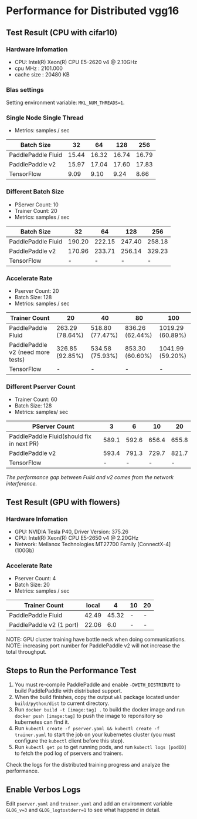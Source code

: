 # Performance for Distributed vgg16

## Test Result (CPU with cifar10)

### Hardware Infomation

- CPU: Intel(R) Xeon(R) CPU E5-2620 v4 @ 2.10GHz
- cpu MHz		: 2101.000
- cache size	: 20480 KB

### Blas settings

Setting environment variable: `MKL_NUM_THREADS=1`.

### Single Node Single Thread

- Metrics: samples / sec

| Batch Size | 32 | 64 | 128 | 256 |
| -- | -- | -- | -- | -- |
| PaddlePaddle Fluid | 15.44 | 16.32 | 16.74 | 16.79 |
| PaddlePaddle v2 | 15.97 | 17.04 | 17.60 | 17.83 |
| TensorFlow | 9.09 | 9.10 | 9.24 | 8.66 |

### Different Batch Size

- PServer Count: 10
- Trainer Count: 20
- Metrics: samples / sec

| Batch Size | 32 | 64 | 128 | 256 |
| -- | -- | -- | -- | -- |
| PaddlePaddle Fluid | 190.20 | 222.15 | 247.40 | 258.18 |
| PaddlePaddle v2 | 170.96 | 233.71 | 256.14 | 329.23 |
| TensorFlow | - | - | - | - |


### Accelerate Rate

- Pserver Count: 20
- Batch Size: 128
- Metrics: samples / sec

| Trainer Count | 20 | 40 | 80 | 100 |
| -- | -- | -- | -- | -- |
| PaddlePaddle Fluid | 263.29 (78.64%) | 518.80 (77.47%) | 836.26 (62.44%) | 1019.29 (60.89%) |
| PaddlePaddle v2 (need more tests) | 326.85 (92.85%) | 534.58 (75.93%) | 853.30 (60.60%) | 1041.99 (59.20%) |
| TensorFlow | - | - | - | - |

### Different Pserver Count

- Trainer Count: 60
- Batch Size: 128
- Metrics: samples/ sec

| PServer Count | 3 | 6 |10 | 20 |
| -- | -- | -- | -- | -- |
| PaddlePaddle Fluid(should fix in next PR) | 589.1 | 592.6 | 656.4 | 655.8 |
| PaddlePaddle v2 | 593.4 | 791.3 | 729.7 | 821.7 |
| TensorFlow | - | - | - | - |

*The performance gap between Fuild and v2 comes from the network interference.*


## Test Result (GPU with flowers)

### Hardware Infomation

- GPU: NVIDIA Tesla P40, Driver Version: 375.26
- CPU: Intel(R) Xeon(R) CPU E5-2650 v4 @ 2.20GHz
- Network: Mellanox Technologies MT27700 Family [ConnectX-4] (100Gb)

### Accelerate Rate

- Pserver Count: 4
- Batch Size: 20
- Metrics: samples / sec

| Trainer Count | local | 4 | 10 | 20 |
| -- | -- | -- | -- | -- |
| PaddlePaddle Fluid | 42.49 | 45.32 | - | - |
| PaddlePaddle v2 (1 port) | 22.06 | 6.0 | - | - |

NOTE: GPU cluster training have bottle neck when doing communications.
NOTE: increasing port number for PaddlePaddle v2 will not increase the total throughput.

## Steps to Run the Performance Test

1. You must re-compile PaddlePaddle and enable `-DWITH_DISTRIBUTE` to build PaddlePaddle with distributed support.
1. When the build finishes, copy the output `whl` package located under `build/python/dist` to current directory.
1. Run `docker build -t [image:tag] .` to build the docker image and run `docker push [image:tag]` to push the image to reponsitory so kubernetes can find it.
1. Run `kubectl create -f pserver.yaml && kubectl create -f trainer.yaml` to start the job on your kubernetes cluster (you must configure the `kubectl` client before this step).
1. Run `kubectl get po` to get running pods, and run `kubectl logs [podID]` to fetch the pod log of pservers and trainers.

Check the logs for the distributed training progress and analyze the performance.

## Enable Verbos Logs

Edit `pserver.yaml` and `trainer.yaml` and add an environment variable `GLOG_v=3` and `GLOG_logtostderr=1` to see what happend in detail.
